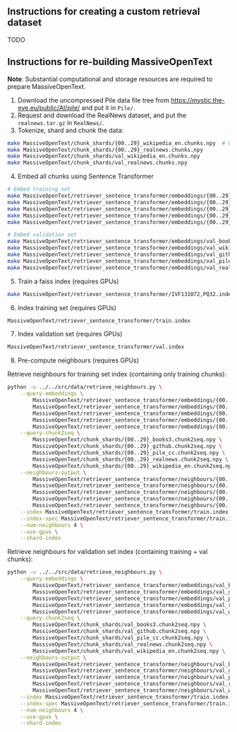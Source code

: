 ## Instructions for creating a custom retrieval dataset

TODO

## Instructions for re-building MassiveOpenText

**Note**: Substantial computational and storage resources are required to prepare MassiveOpenText.

1. Download the uncompressed Pile data file tree from https://mystic.the-eye.eu/public/AI/pile/ and put it in `Pile/`.
2. Request and download the RealNews dataset, and put the `realnews.tar.gz` in `RealNews/`.
3. Tokenize, shard and chunk the data:

```bash
make MassiveOpenText/chunk_shards/{00..29}_wikipedia_en.chunks.npy  # Will also make the other categories (except realnews)
make MassiveOpenText/chunk_shards/{00..29}_realnews.chunks.npy
make MassiveOpenText/chunk_shards/val_wikipedia_en.chunks.npy
make MassiveOpenText/chunk_shards/val_realnews.chunks.npy
```

4. Embed all chunks using Sentence Transformer

```bash
# Embed training set
make MassiveOpenText/retriever_sentence_transformer/embeddings/{00..29}_books3.embeddings.npy
make MassiveOpenText/retriever_sentence_transformer/embeddings/{00..29}_wikipedia_en.embeddings.npy
make MassiveOpenText/retriever_sentence_transformer/embeddings/{00..29}_github.embeddings.npy
make MassiveOpenText/retriever_sentence_transformer/embeddings/{00..29}_pile_cc.embeddings.npy
make MassiveOpenText/retriever_sentence_transformer/embeddings/{00..29}_realnews.embeddings.npy

# Embed validation set
make MassiveOpenText/retriever_sentence_transformer/embeddings/val_books3.embeddings.npy
make MassiveOpenText/retriever_sentence_transformer/embeddings/val_wikipedia_en.embeddings.npy
make MassiveOpenText/retriever_sentence_transformer/embeddings/val_github.embeddings.npy
make MassiveOpenText/retriever_sentence_transformer/embeddings/val_pile_cc.embeddings.npy
make MassiveOpenText/retriever_sentence_transformer/embeddings/val_realnews.embeddings.npy
```

5. Train a faiss index (requires GPUs)

```bash
make MassiveOpenText/retriever_sentence_transformer/IVF131072,PQ32.index
```

6. Index training set (requires GPUs)

```bash
MassiveOpenText/retriever_sentence_transformer/train.index
```

7. Index validation set (requires GPUs)

```bash
MassiveOpenText/retriever_sentence_transformer/val.index
```

8. Pre-compute neighbours (requires GPUs)

Retrieve neighbours for training set index (containing only training chunks):

```bash
python -u ../../src/data/retrieve_neighbours.py \
	--query-embeddings \
		MassiveOpenText/retriever_sentence_transformer/embeddings/{00..29}_books3.embeddings.npy \
		MassiveOpenText/retriever_sentence_transformer/embeddings/{00..29}_github.embeddings.npy \
		MassiveOpenText/retriever_sentence_transformer/embeddings/{00..29}_pile_cc.embeddings.npy \
		MassiveOpenText/retriever_sentence_transformer/embeddings/{00..29}_realnews.embeddings.npy \
		MassiveOpenText/retriever_sentence_transformer/embeddings/{00..29}_wikipedia_en.embeddings.npy \
	--query-chunk2seq \
		MassiveOpenText/chunk_shards/{00..29}_books3.chunk2seq.npy \
		MassiveOpenText/chunk_shards/{00..29}_github.chunk2seq.npy \
		MassiveOpenText/chunk_shards/{00..29}_pile_cc.chunk2seq.npy \
		MassiveOpenText/chunk_shards/{00..29}_realnews.chunk2seq.npy \
		MassiveOpenText/chunk_shards/{00..29}_wikipedia_en.chunk2seq.npy \
	--neighbours-output \
		MassiveOpenText/retriever_sentence_transformer/neighbours/{00..29}_books3.neighbours.npy \
		MassiveOpenText/retriever_sentence_transformer/neighbours/{00..29}_github.neighbours.npy \
		MassiveOpenText/retriever_sentence_transformer/neighbours/{00..29}_pile_cc.neighbours.npy \
		MassiveOpenText/retriever_sentence_transformer/neighbours/{00..29}_realnews.neighbours.npy \
		MassiveOpenText/retriever_sentence_transformer/neighbours/{00..29}_wikipedia_en.neighbours.npy \
	--index MassiveOpenText/retriever_sentence_transformer/train.index \
	--index-spec MassiveOpenText/retriever_sentence_transformer/train.index.spec.json \
	--num-neighbours 4 \
	--use-gpus \
	--shard-index
```

Retrieve neighbours for validation set index (containing training + val chunks):

```bash
python -u ../../src/data/retrieve_neighbours.py \
	--query-embeddings \
		MassiveOpenText/retriever_sentence_transformer/embeddings/val_books3.embeddings.npy \
		MassiveOpenText/retriever_sentence_transformer/embeddings/val_github.embeddings.npy \
		MassiveOpenText/retriever_sentence_transformer/embeddings/val_pile_cc.embeddings.npy \
		MassiveOpenText/retriever_sentence_transformer/embeddings/val_realnews.embeddings.npy \
		MassiveOpenText/retriever_sentence_transformer/embeddings/val_wikipedia_en.embeddings.npy \
	--query-chunk2seq \
		MassiveOpenText/chunk_shards/val_books3.chunk2seq.npy \
		MassiveOpenText/chunk_shards/val_github.chunk2seq.npy \
		MassiveOpenText/chunk_shards/val_pile_cc.chunk2seq.npy \
		MassiveOpenText/chunk_shards/val_realnews.chunk2seq.npy \
		MassiveOpenText/chunk_shards/val_wikipedia_en.chunk2seq.npy \
	--neighbours-output \
		MassiveOpenText/retriever_sentence_transformer/neighbours/val_books3.neighbours.npy \
		MassiveOpenText/retriever_sentence_transformer/neighbours/val_github.neighbours.npy \
		MassiveOpenText/retriever_sentence_transformer/neighbours/val_pile_cc.neighbours.npy \
		MassiveOpenText/retriever_sentence_transformer/neighbours/val_realnews.neighbours.npy \
		MassiveOpenText/retriever_sentence_transformer/neighbours/val_wikipedia_en.neighbours.npy \
	--index MassiveOpenText/retriever_sentence_transformer/train.index \
	--index-spec MassiveOpenText/retriever_sentence_transformer/train.index.spec.json \
	--num-neighbours 4 \
	--use-gpus \
	--shard-index
```

